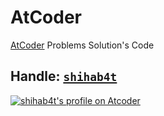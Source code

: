 # AtCoder
[AtCoder](https://atcoder.jp) Problems Solution's Code

## Handle: [`shihab4t`](https://atcoder.jp/users/shihab4t)

<a href="https://atcoder.jp/users/shihab4t" target="_blank"><img src="https://img.shields.io/badge/dynamic/json?&color=1f8acb&logo=atcoder&label=Atcoder&url=https://competitive-coding-api.herokuapp.com/api/atcoder/shihab4t&query=%24.rating&prefix=Rating%20&style=for-the-badge&cacheSeconds=259200" alt="shihab4t's profile on Atcoder" title="shihab4t's profile on Atcoder"></a>

